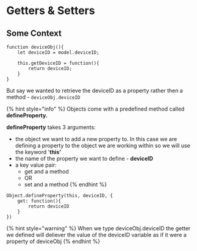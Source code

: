 # Getters & Setters

## Some Context

```text
function deviceObj(){
    let deviceID = model.deviceID;
    
    this.getDeviceID = function(){
        return deviceID;
    }
} 
```

But say we wanted to retrieve the deviceID as a property rather then a method - `deviceObj.deviceID`

{% hint style="info" %}
Objects come with a predefined method called **defineProperty.** 

**defineProperty** takes 3 arguments:

* the object we want to add a new property to. In this case we are defining a property to the object we are working within so we will use the keyword '**this'**
* the name of the property we want to define - **deviceID**
* a key value pair:
  * get and a method
  * OR
  * set and a method
{% endhint %}

```text
Object.defineProperty(this, deviceID, {
    get: function(){
        return deviceID
    }
})
```

{% hint style="warning" %}
When we type deviceObj.deviceID the getter we defined will deliever the value of the deviceID variable as if it were a property of deviceObj
{% endhint %}

